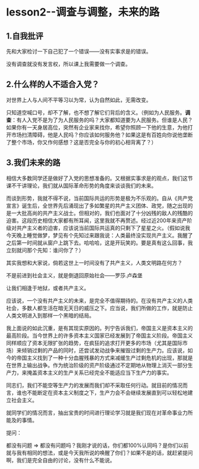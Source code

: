 # lesson2--调查与调整，未来的路

## 1.自我批评

先和大家检讨一下自己犯了一个错误——没有实事求是的错误。

没有调查就没有发言权，所以课上我需要做一个调查。

## 2.什么样的人不适合入党？

对世界上人与人间不平等习以为常，认为自然如此，无需改变。

只知道空喊口号，却不了解，也不想了解它们背后的含义。（例如为人民服务。**调查**：有人入党不是为了为人民服务的吗？大家都知道要为人民服务。但谁是人民？如果你有一天身居高位，突然有企业家来找你，希望你照顾一下他的生意，为他打开市场扫清障碍，他是人民吗？你应该如何服务他？如果这是有百姓向你说他垄断了整个市场，你又作何感想？这是否完全与你的初心相背离了？）

## 3.我们未来的路

相信大多数同学还是做好了入党的思想准备的。又根据实事求是的观点，我们这节课不干讲理论，我们就从国际革命形势的角度来谈谈我们的未来。

而谈到形势，我就不得不说，当前国际共运的形势是极为不乐观的。自从《共产党宣言》诞生后，全世界先后涌现出了多如繁星的共产主义团体、政党，随之出现的是一大批高尚的共产主义战士。但相对的，我们也面对了十分凶残的敌人的残酷的迫害。这段历史相信大家都有所耳闻，这里我就不再赘述。经过近200年来资产阶级对共产主义者的迫害，应该说当前国际共运真的只剩下了星星之火。（假如说我今天晚上睡觉做梦，梦见有个先知过来跟我说：人类最终没实现共产主义。我醒了之后第一时间就从窗户上跳下去。哈哈哈，这是开玩笑的。要是真有这么回事，我立刻就问那个先知：谁问你了？）

其实我想和大家说，倘若这世上一时间没有了共产主义，人类文明路在何方？

不是前进到社会主义，就是倒退回原始社会——罗莎.卢森堡

让我们相逢于地狱，或者共产主义。

应该说，一个没有共产主义的未来，是完全不值得期待的。在没有共产主义的人类社会，多数人都生活在暗无天日的威压之下。应当说，我们所做的工作，就是防止人类文明进入到那样一个黑暗的结局。

我上面说的如此沉重，是有其现实原因的。列宁告诉我们，帝国主义是资本主义的最高阶段。当今世界上的许多资本主义国家已经发展到了帝国主义阶段。帝国主义同样顺应了资本无限扩张的趋势，在疯狂的追求打开更多的市场（尤其是国际市场）来倾销过剩的产品的同时，还尝试发动战争来摧毁过剩的生产力。应该说，如今的帝国主义找到了一种十分血腥残暴的方式来减缓生产过剩危机的出现，那就是在世界上输出战争。作为统治阶级的资产阶级通过不定期地从物理上消灭一部分生产力，来掩盖资本主义的生产关系已经完全不能适应当下生产力的事实。

同志们，我们不能空等生产力的发展而我们却不采取任何行动。就目前的情况而言，谁也不能断定在资本主义制度之下，生产力会不会继续发展直到可以轻松地建立社会主义。

就同学们的情况而言，抽出宝贵的时间进行理论学习就是我们现在对革命事业力所能及的事情。

提问：

都没有问题 => 都没有问题吗？我刚才说的话，你们都100%认同吗？是你们以前就与我有相同的想法，或是今天我所说的唤醒了你们？如果不是的话，就赶紧提问啊，我们是完全自由的讨论，没有什么不能说。